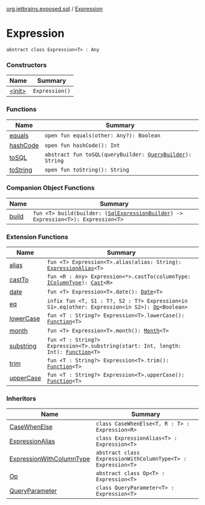 [org.jetbrains.exposed.sql](../index.md) / [Expression](.)

# Expression

`abstract class Expression<T> : Any`

### Constructors

| Name | Summary |
|---|---|
| [&lt;init&gt;](-init-.md) | `Expression()` |

### Functions

| Name | Summary |
|---|---|
| [equals](equals.md) | `open fun equals(other: Any?): Boolean` |
| [hashCode](hash-code.md) | `open fun hashCode(): Int` |
| [toSQL](to-s-q-l.md) | `abstract fun toSQL(queryBuilder: `[`QueryBuilder`](../-query-builder/index.md)`): String` |
| [toString](to-string.md) | `open fun toString(): String` |

### Companion Object Functions

| Name | Summary |
|---|---|
| [build](build.md) | `fun <T> build(builder: (`[`SqlExpressionBuilder`](../-sql-expression-builder/index.md)`) -> Expression<T>): Expression<T>` |

### Extension Functions

| Name | Summary |
|---|---|
| [alias](../alias.md) | `fun <T> Expression<T>.alias(alias: String): `[`ExpressionAlias`](../-expression-alias/index.md)`<T>` |
| [castTo](../cast-to.md) | `fun <R : Any> Expression<*>.castTo(columnType: `[`IColumnType`](../-i-column-type/index.md)`): `[`Cast`](../-cast/index.md)`<R>` |
| [date](../date.md) | `fun <T> Expression<T>.date(): `[`Date`](../-date/index.md)`<T>` |
| [eq](../-sql-expression-builder/eq.md) | `infix fun <T, S1 : T?, S2 : T?> Expression<in S1>.eq(other: Expression<in S2>): `[`Op`](../-op/index.md)`<Boolean>` |
| [lowerCase](../lower-case.md) | `fun <T : String?> Expression<T>.lowerCase(): `[`Function`](../-function/index.md)`<T>` |
| [month](../month.md) | `fun <T> Expression<T>.month(): `[`Month`](../-month/index.md)`<T>` |
| [substring](../substring.md) | `fun <T : String?> Expression<T>.substring(start: Int, length: Int): `[`Function`](../-function/index.md)`<T>` |
| [trim](../trim.md) | `fun <T : String?> Expression<T>.trim(): `[`Function`](../-function/index.md)`<T>` |
| [upperCase](../upper-case.md) | `fun <T : String?> Expression<T>.upperCase(): `[`Function`](../-function/index.md)`<T>` |

### Inheritors

| Name | Summary |
|---|---|
| [CaseWhenElse](../-case-when-else/index.md) | `class CaseWhenElse<T, R : T> : Expression<R>` |
| [ExpressionAlias](../-expression-alias/index.md) | `class ExpressionAlias<T> : Expression<T>` |
| [ExpressionWithColumnType](../-expression-with-column-type/index.md) | `abstract class ExpressionWithColumnType<T> : Expression<T>` |
| [Op](../-op/index.md) | `abstract class Op<T> : Expression<T>` |
| [QueryParameter](../-query-parameter/index.md) | `class QueryParameter<T> : Expression<T>` |
